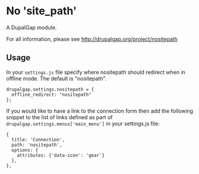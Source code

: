 No 'site_path'
==============

A DupalGap module.

For all information, please see http://drupalgap.org/project/nositepath

## Usage

In your `settings.js` file specify where nositepath should redirect when in
offline mode.  The default is "nositepath".

```
drupalgap.settings.nositepath = {
  offline_redirect: "nositepath"
};
```

If you would like to have a link to the connection form then add the following
snippet to the list of links defined as part of
`drupalgap.settings.menus['main_menu']` in your settings.js file:

```
{
  title: 'Connection',
  path: 'nositepath',
  options: {
    attributes: {'data-icon': 'gear'}
  },
},
```
